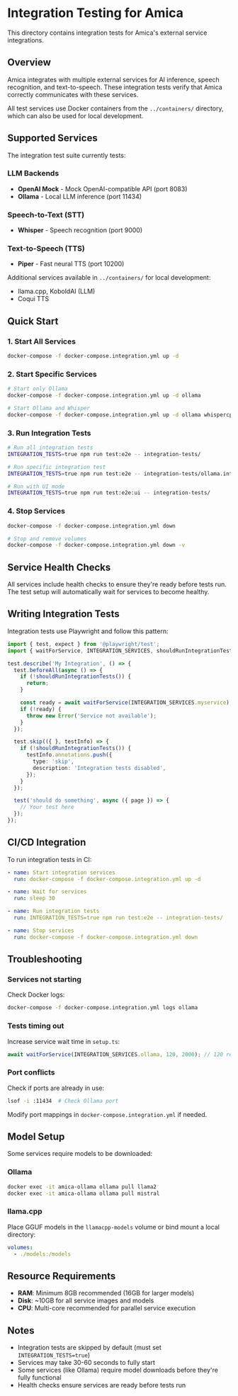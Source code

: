# Integration Testing for Amica

This directory contains integration tests for Amica's external service integrations.

## Overview

Amica integrates with multiple external services for AI inference, speech recognition, and text-to-speech. These integration tests verify that Amica correctly communicates with these services.

All test services use Docker containers from the `../containers/` directory, which can also be used for local development.

## Supported Services

The integration test suite currently tests:

### LLM Backends
- **OpenAI Mock** - Mock OpenAI-compatible API (port 8083)
- **Ollama** - Local LLM inference (port 11434)

### Speech-to-Text (STT)
- **Whisper** - Speech recognition (port 9000)

### Text-to-Speech (TTS)
- **Piper** - Fast neural TTS (port 10200)

Additional services available in `../containers/` for local development:
- llama.cpp, KoboldAI (LLM)
- Coqui TTS

## Quick Start

### 1. Start All Services

```bash
docker-compose -f docker-compose.integration.yml up -d
```

### 2. Start Specific Services

```bash
# Start only Ollama
docker-compose -f docker-compose.integration.yml up -d ollama

# Start Ollama and Whisper
docker-compose -f docker-compose.integration.yml up -d ollama whispercpp
```

### 3. Run Integration Tests

```bash
# Run all integration tests
INTEGRATION_TESTS=true npm run test:e2e -- integration-tests/

# Run specific integration test
INTEGRATION_TESTS=true npm run test:e2e -- integration-tests/ollama.integration.spec.ts

# Run with UI mode
INTEGRATION_TESTS=true npm run test:e2e:ui -- integration-tests/
```

### 4. Stop Services

```bash
docker-compose -f docker-compose.integration.yml down

# Stop and remove volumes
docker-compose -f docker-compose.integration.yml down -v
```

## Service Health Checks

All services include health checks to ensure they're ready before tests run. The test setup will automatically wait for services to become healthy.

## Writing Integration Tests

Integration tests use Playwright and follow this pattern:

```typescript
import { test, expect } from '@playwright/test';
import { waitForService, INTEGRATION_SERVICES, shouldRunIntegrationTests } from './setup';

test.describe('My Integration', () => {
  test.beforeAll(async () => {
    if (!shouldRunIntegrationTests()) {
      return;
    }

    const ready = await waitForService(INTEGRATION_SERVICES.myservice);
    if (!ready) {
      throw new Error('Service not available');
    }
  });

  test.skip(({ }, testInfo) => {
    if (!shouldRunIntegrationTests()) {
      testInfo.annotations.push({
        type: 'skip',
        description: 'Integration tests disabled',
      });
    }
  });

  test('should do something', async ({ page }) => {
    // Your test here
  });
});
```

## CI/CD Integration

To run integration tests in CI:

```yaml
- name: Start integration services
  run: docker-compose -f docker-compose.integration.yml up -d

- name: Wait for services
  run: sleep 30

- name: Run integration tests
  run: INTEGRATION_TESTS=true npm run test:e2e -- integration-tests/

- name: Stop services
  run: docker-compose -f docker-compose.integration.yml down
```

## Troubleshooting

### Services not starting

Check Docker logs:
```bash
docker-compose -f docker-compose.integration.yml logs ollama
```

### Tests timing out

Increase service wait time in `setup.ts`:
```typescript
await waitForService(INTEGRATION_SERVICES.ollama, 120, 2000); // 120 retries, 2s delay
```

### Port conflicts

Check if ports are already in use:
```bash
lsof -i :11434  # Check Ollama port
```

Modify port mappings in `docker-compose.integration.yml` if needed.

## Model Setup

Some services require models to be downloaded:

### Ollama
```bash
docker exec -it amica-ollama ollama pull llama2
docker exec -it amica-ollama ollama pull mistral
```

### llama.cpp
Place GGUF models in the `llamacpp-models` volume or bind mount a local directory:
```yaml
volumes:
  - ./models:/models
```

## Resource Requirements

- **RAM**: Minimum 8GB recommended (16GB for larger models)
- **Disk**: ~10GB for all service images and models
- **CPU**: Multi-core recommended for parallel service execution

## Notes

- Integration tests are skipped by default (must set `INTEGRATION_TESTS=true`)
- Services may take 30-60 seconds to fully start
- Some services (like Ollama) require model downloads before they're fully functional
- Health checks ensure services are ready before tests run
